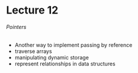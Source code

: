 <h1>Lecture 12</h1>

<h6>Pointers</h6>

  * Another way to implement passing by reference
  * traverse arrays
  * manipulating dynamic storage
  * represent relationships in data structures

